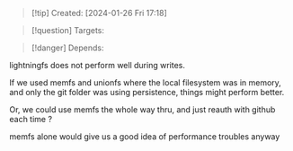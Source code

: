 
>[!tip] Created: [2024-01-26 Fri 17:18]

>[!question] Targets: 

>[!danger] Depends: 

lightningfs does not perform well during writes.

If we used memfs and unionfs where the local filesystem was in memory, and only the git folder was using persistence, things might perform better.

Or, we could use memfs the whole way thru, and just reauth with github each time ?

memfs alone would give us a good idea of performance troubles anyway